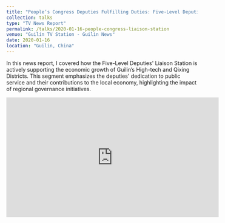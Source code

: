 ```yaml
---
title: "People’s Congress Deputies Fulfilling Duties: Five-Level Deputies' Liaison Station Supporting Economic Development in High-tech and Qixing Districts"
collection: talks
type: "TV News Report"
permalink: /talks/2020-01-16-people-congress-liaison-station
venue: "Guilin TV Station - Guilin News"
date: 2020-01-16
location: "Guilin, China"
---
```


In this news report, I covered how the Five-Level Deputies' Liaison Station is actively supporting the economic growth of Guilin’s High-tech and Qixing Districts. This segment emphasizes the deputies' dedication to public service and their contributions to the local economy, highlighting the impact of regional governance initiatives.

<iframe src="https://tv.gltvs.com/202001/20200116192452d6a9a91e703b4367_8.shtml" width="560" height="315" frameborder="0" allowfullscreen></iframe>
